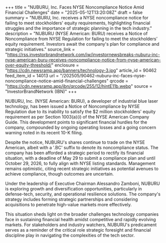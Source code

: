 +++
title = "NUBURU, Inc. Faces NYSE Noncompliance Notice Amid Financial Challenges"
date = "2025-05-12T13:20:08Z"
draft = false
summary = "NUBURU, Inc. receives a NYSE noncompliance notice for failing to meet stockholders' equity requirements, highlighting financial struggles and the importance of strategic planning in the tech industry."
description = "NUBURU (NYSE American: BURU) receives a Notice of Noncompliance from NYSE Regulation for failing to meet the stockholders’ equity requirement. Investors await the company's plan for compliance and strategic initiatives."
source_link = "https://rss.investorbrandnetwork.com/iw/investornewsbreaks-nuburu-inc-nyse-american-buru-receives-noncompliance-notice-from-nyse-american-over-equity-threshold/"
enclosure = "https://cdn.newsramp.app/banners/technology-3.jpg"
article_id = 90462
feed_item_id = 14013
url = "/202505/90462-nuburu-inc-faces-nyse-noncompliance-notice-amid-financial-challenges"
qrcode = "https://cdn.newsramp.app/ibn/qrcode/255/12/hintE11b.webp"
source = "InvestorBrandNetwork (IBN)"
+++

<p>NUBURU, Inc. (NYSE American: BURU), a developer of industrial blue laser technology, has been issued a Notice of Noncompliance by NYSE Regulation due to its inability to satisfy the $2 million stockholders' equity requirement as per Section 1003(a)(i) of the NYSE American Company Guide. This development points to significant financial hurdles for the company, compounded by ongoing operating losses and a going concern warning noted in its recent 10-K filing.</p><p>Despite the notice, NUBURU's shares continue to trade on the NYSE American, albeit with a '.BC' suffix to denote its noncompliance status. The company has been afforded a strategic period to rectify its financial situation, with a deadline of May 29 to submit a compliance plan and until October 29, 2026, to fully align with NYSE listing standards. Management remains optimistic, citing recent strategic initiatives as potential avenues to achieve compliance, though outcomes are uncertain.</p><p>Under the leadership of Executive Chairman Alessandro Zamboni, NUBURU is exploring growth and diversification opportunities, particularly in defense-tech, security, and operational resilience solutions. The company's strategy includes forming strategic partnerships and considering acquisitions to penetrate high-value markets more effectively.</p><p>This situation sheds light on the broader challenges technology companies face in sustaining financial health amidst competitive and rapidly evolving markets. For stakeholders and industry watchers, NUBURU's predicament serves as a reminder of the critical role strategic foresight and financial discipline play in navigating the complexities of the tech sector.</p>